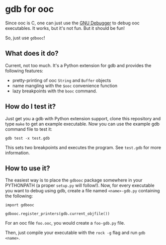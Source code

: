 # gdb for ooc

Since ooc is C, one can just use the [GNU Debugger](http://gnu.org/software/gdb) to debug ooc executables. It works, but it's not fun. But it should be fun!

So, just use `gdbooc`!

## What does it do?

Current, not too much. It's a Python extension for gdb and provides the following features:

 * pretty-printing of ooc `String` and `Buffer` objects
 * name mangling with the `$ooc` convenience function
 * lazy breakpoints with the `booc` command.

## How do I test it?

Just get you a gdb with Python extension support, clone this repository and type `make` to get an example executable. Now you can use the example gdb command file to test it:

    gdb test -x test.gdb

This sets two breakpoints and executes the program. See `test.gdb` for more information.

## How to use it?

The easiest way is to place the `gdbooc` package somewhere in your PYTHONPATH (a proper `setup.py` will follow!). Now, for every executable you want to debug using gdb, create a file named `<name>-gdb.py` containing the following:

    import gdbooc

    gdbooc.register_printers(gdb.current_objfile())

For an ooc file `foo.ooc`, you would create a `foo-gdb.py` file.

Then, just compile your executable with the `rock -g` flag and run `gdb <name>`.
